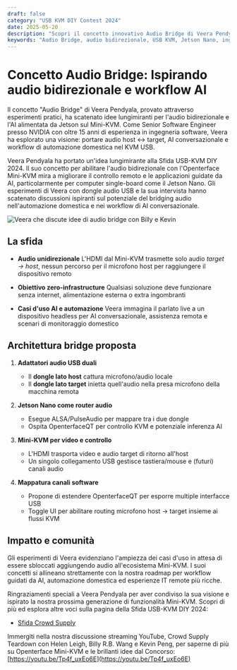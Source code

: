 ```yaml
---
draft: false
category: "USB KVM DIY Contest 2024"
date: 2025-05-20
description: "Scopri il concetto innovativo Audio Bridge di Veera Pendyala per Openterface Mini-KVM, che abilita la comunicazione audio bidirezionale e i workflow AI. La visione di questo ingegnere NVIDIA combina dongle audio USB, Jetson Nano e tecnologia KVM per creare una soluzione zero-infrastructure per AI conversazionale e automazione domestica."
keywords: "Audio Bridge, audio bidirezionale, USB KVM, Jetson Nano, ingegnere NVIDIA, AI conversazionale, automazione domestica, dongle audio USB, ALSA, PulseAudio, dispositivo headless, controllo remoto, workflow AI, adattatore audio USB, routing audio, Mini-KVM, Sfida USB-KVM DIY, zero-infrastructure, streaming audio, controllo dispositivo, interfaccia USB, audio HDMI, assistenza remota, monitoraggio domestico, inferenza AI, ingegneria software, integrazione hardware, cattura audio, routing microfono, AI alimentata Jetson, modalità gadget USB"
---
```


# Concetto Audio Bridge: Ispirando audio bidirezionale e workflow AI

Il concetto "Audio Bridge" di Veera Pendyala, provato attraverso esperimenti pratici, ha scatenato idee lungimiranti per l'audio bidirezionale e l'AI alimentata da Jetson sul Mini-KVM. Come Senior Software Engineer presso NVIDIA con oltre 15 anni di esperienza in ingegneria software, Veera ha esplorato una visione: portare audio host ↔ target, AI conversazionale e workflow di automazione domestica nel KVM USB.

Veera Pendyala ha portato un'idea lungimirante alla Sfida USB-KVM DIY 2024. Il suo concetto per abilitare l'audio bidirezionale con l'Openterface Mini-KVM mira a migliorare il controllo remoto e le applicazioni guidate da AI, particolarmente per computer single-board come il Jetson Nano. Gli esperimenti di Veera con dongle audio USB e la sua intervista hanno scatenato discussioni ispiranti sul potenziale del bridging audio nell'automazione domestica e nei workflow di AI conversazionale.

![Veera che discute idee di audio bridge con Billy e Kevin](https://assets.openterface.com/images/blog/Veera-audio-bridge-chat-with-veera.webp)

## La sfida

-   **Audio unidirezionale**
    L'HDMI dal Mini-KVM trasmette solo audio _target → host_, nessun percorso per il microfono host per raggiungere il dispositivo remoto

-   **Obiettivo zero-infrastructure**
    Qualsiasi soluzione deve funzionare senza internet, alimentazione esterna o extra ingombranti

-   **Casi d'uso AI e automazione**
    Veera immagina il parlato live a un dispositivo headless per AI conversazionale, assistenza remota e scenari di monitoraggio domestico

## Architettura bridge proposta

1. **Adattatori audio USB duali**

    - Il **dongle lato host** cattura microfono/audio locale
    - Il **dongle lato target** inietta quell'audio nella presa microfono della macchina remota

2. **Jetson Nano come router audio**

    - Esegue ALSA/PulseAudio per mappare tra i due dongle
    - Ospita OpenterfaceQT per controllo KVM e potenziale inferenza AI

3. **Mini-KVM per video e controllo**
    - L'HDMI trasporta video e audio target di ritorno all'host
    - Un singolo collegamento USB gestisce tastiera/mouse e (futuri) canali audio
4. **Mappatura canali software**
    - Propone di estendere OpenterfaceQT per esporre multiple interfacce USB
    - Toggle UI per abilitare routing microfono host → target insieme ai flussi KVM

## Impatto e comunità

Gli esperimenti di Veera evidenziano l'ampiezza dei casi d'uso in attesa di essere sbloccati aggiungendo audio all'ecosistema Mini-KVM. I suoi concetti si allineano strettamente con la nostra roadmap per workflow guidati da AI, automazione domestica ed esperienze IT remote più ricche.

Ringraziamenti speciali a Veera Pendyala per aver condiviso la sua visione e ispirato la nostra prossima generazione di funzionalità Mini-KVM. Scopri di più ed esplora altre voci sulla pagina della Sfida USB-KVM DIY 2024:

-   [Sfida Crowd Supply](https://www.crowdsupply.com/techxartisan/usb-kvm-diy-challenge-2024)

Immergiti nella nostra discussione streaming YouTube, Crowd Supply Teardown con Helen Leigh, Billy R.B. Wang e Kevin Peng, per saperne di più su Openterface Mini-KVM e le brillanti idee dal Concorso:
[https://youtu.be/Tp4f_uxEo6E](https://youtu.be/Tp4f_uxEo6E)

